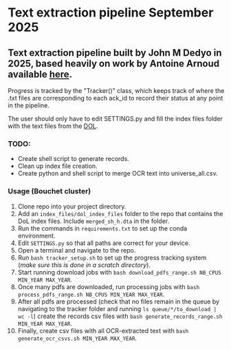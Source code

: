 # Text extraction pipeline September 2025
## Text extraction pipeline built by John M Dedyo in 2025, based heavily on work by Antoine Arnoud available [here](https://github.com/antoinearnoud/pensions401k).

Progress is tracked by the "Tracker()" class, which keeps track of where the .txt files are corresponding to each ack_id to record their status at any point in the pipeline.

The user should only have to edit SETTINGS.py and fill the index files folder with the text files from the [DOL](https://www.askebsa.dol.gov/BulkFOIARequest/Listings.aspx/Index).

### TODO:

* Create shell script to generate records.
* Clean up index file creation.
* Create python and shell script to merge OCR text into universe_all.csv.

### Usage (Bouchet cluster)

1. Clone repo into your project directory.
2. Add an `index_files/dol_index_files` folder to the repo that contains the DoL index files. Include `merged_sh_h.dta` in the folder.
3. Run the commands in `requirements.txt` to set up the conda environment.
4. Edit `SETTINGS.py` so that all paths are correct for your device.
5. Open a terminal and navigate to the repo.
6. Run `bash tracker_setup.sh` to set up the progress tracking system (*make sure this is done in a scratch directory*).
7. Start running download jobs with `bash download_pdfs_range.sh NB_CPUS MIN_YEAR MAX_YEAR`.
8. Once many pdfs are downloaded, run processing jobs with `bash process_pdfs_range.sh NB_CPUS MIN_YEAR MAX_YEAR`.
9. After all pdfs are processed (check that no files remain in the queue by navigating to the tracker folder and running `ls queue/*/to_download | wc -l`) create the records csv files with `bash generate_records_range.sh MIN_YEAR MAX_YEAR`.
10. Finally, create csv files with all OCR-extracted text with `bash generate_ocr_csvs.sh MIN_YEAR MAX_YEAR`.
